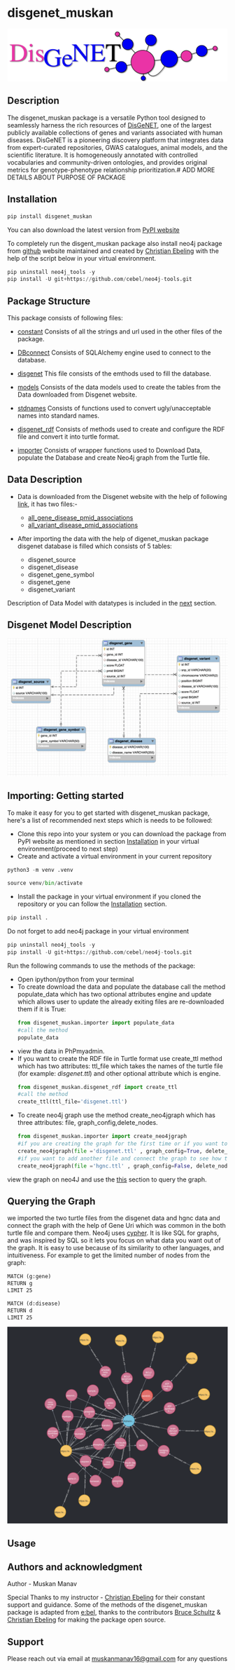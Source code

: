 # disgenet_muskan
![Alt text](image.png)

## Description

The disgenet_muskan package is a versatile Python tool designed to seamlessly harness the rich resources of [DisGeNET](https://www.disgenet.org), one of the largest publicly available collections of genes and variants associated with human diseases. DisGeNET is a pioneering discovery platform that integrates data from expert-curated repositories, GWAS catalogues, animal models, and the scientific literature. It is homogeneously annotated with controlled vocabularies and community-driven ontologies, and provides original metrics for genotype-phenotype relationship prioritization.#
ADD MORE DETAILS ABOUT PURPOSE OF PACKAGE
## Installation

```python
pip install disgenet_muskan
```
You can also download the latest version from [PyPI website](https://test.pypi.org/project/disgenet-muskan/)

To completely run the disgent_muskan package also install neo4j package from [github](https://github.com/cebel/neo4j-tools.git) website maintained and created by [Christian Ebeling](christian.ebeling@scai.fraunhofer.de) with the help of the script below in your virtual environment.
```python
pip uninstall neo4j_tools -y
pip install -U git+https://github.com/cebel/neo4j-tools.git
```

## Package Structure
This package consists of following files:
- [constant](src/disgenet_muskan/constants.py)
  Consists of all the strings and url used in the other files of the package.

- [DBconnect](src/disgenet_muskan/DBconnect.py)
  Consists of SQLAlchemy engine used to connect to the database.
- [disgenet](src/disgenet_muskan/disgenet.py)
  This file consists of the emthods used to fill the database.
- [models](src/disgenet_muskan/models.py)
  Consists of the data models used to create the tables from the Data downloaded from Disgenet website.
- [stdnames](src/disgenet_muskan/stdnames.py)
  Consists of functions used to convert ugly/unacceptable names into standard names.
- [disgenet_rdf](src/disgenet_muskan/disgenet_rdf.py)
  Consists of methods used to create and configure the RDF file and convert it into turtle format.
- [importer](src/disgenet_muskan/importer.py)
  Consists of wrapper functions used to Download Data, populate the Database and create Neo4j graph from the Turtle file.

## Data Description
- Data is downloaded from the Disgenet website with the help of following [link](https://www.disgenet.org/static/disgenet_ap1/files/downloads/"), it has two files:-
  - [all_gene_disease_pmid_associations](https://www.disgenet.org/static/disgenet_ap1/files/downloads/all_gene_disease_pmid_associations.tsv.gz)
  - [all_variant_disease_pmid_associations](https://www.disgenet.org/static/disgenet_ap1/files/downloads/all_variant_disease_pmid_associations.tsv.gz)
  
- After importing the data with the help of digenet_muskan package disgenet database is filled which consists of 5 tables:
  - disgenet_source
  - disgenet_disease
  - disgenet_gene_symbol
  - disgenet_gene
  - disgenet_variant
  
Description of Data Model with datatypes is included in the [next](#disgenet-model-description) section.
## Disgenet Model Description
![Alt text](image-1.png)
## Importing: Getting started

To make it easy for you to get started with disgenet_muskan package,  here's a list of recommended next steps which is needs to be followed:

- Clone this repo into your system or you can download the package from PyPI website as mentioned in section [Installation](#installation) in your virtual environment(proceed to next step)
- Create and activate a virtual environment in your current repository
```python
python3 -m venv .venv
```
```python
source venv/bin/activate
```
- Install the package in your virtual environment if you cloned the repository or you can follow the [Installation](#installation) section.
```python
pip install .
``` 
Do not forget to add neo4j package in your virtual environment
```python
pip uninstall neo4j_tools -y
pip install -U git+https://github.com/cebel/neo4j-tools.git
``` 
Run the following commands to use the methods of the package: 
- Open ipython/python from your terminal
- To create download the data and populate the database call the method populate_data which has two optional attributes engine and update which allows user to update the already exiting files are re-downloaded them if it is True:
  ```python
  from disgenet_muskan.importer import populate_data
  #call the method
  populate_data
  ```
- view the data in PhPmyadmin.
- If you want to create the RDF file in Turtle format use create_ttl method which has two attributes: ttl_file which takes the names of the turtle file (for example: *disgenet.ttl*) and other optional attribute which is engine.
  ```python
  from disgenet_muskan.disgenet_rdf import create_ttl
  #call the method
  create_ttl(ttl_file='disgenet.ttl')
  ``` 
- To create neo4j graph use the method create_neo4jgraph which has three attributes: file, graph_config,delete_nodes.
  ```python
  from disgenet_muskan.importer import create_neo4jgraph
  #if you are creating the graph for the first time or if you want to delete existing nodes then make delete_nodes True
  create_neo4jgraph(file ='disgenet.ttl' , graph_config=True, delete_nodes=True)
  #if you want to add another file and connect the graph to see how they are related
  create_neo4jgraph(file ='hgnc.ttl' , graph_config=False, delete_nodes=False)
  ```
view the graph on neo4J and use the [this](#querying-the-graph) section to query the graph.

## Querying the Graph
we imported the two turtle files from the disgenet data and hgnc data and connect the graph with the help of Gene Uri which was common in the both turtle file and compare them.
Neo4j uses [cypher](https://neo4j.com/developer/cypher/). It is like SQL for graphs, and was inspired by SQL so it lets you focus on what data you want out of the graph. It is easy to use because of its similarity to other languages, and intuitiveness.
For example to get the limited  number of nodes from the graph:
```cypher
MATCH (g:gene)
RETURN g
LIMIT 25
```
```cypher
MATCH (d:disease)
RETURN d
LIMIT 25
```
![Alt text](image-2.png)

## Usage


## Authors and acknowledgment
Author - Muskan Manav

Special Thanks to my instructor - [Christian Ebeling](christian.ebeling@scai.fraunhofer.de) for their constant support and guidance.
Some of the methods of the disgenet_muskan package is adapted from [e:bel](https://github.com/e-bel), thanks to the contributors [Bruce Schultz](bruce.schultz@scai.fraunhofer.de) & [Christian Ebeling](christian.ebeling@scai.fraunhofer.de) for making the package open source.
## Support
Please reach out via email at muskanmanav16@gmail.com for any questions


